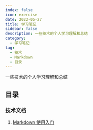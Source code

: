 ```yaml
---
index: false
icon: exercise
date: 2022-05-27
title: 学习笔记
sidebar: false
description: 一些技术的个人学习理解和总结
category:
  - 学习笔记
tag:
  - 技术
  - Markdown
  - 目录
---
```


一些技术的个人学习理解和总结

## 目录

### 技术文档

1. [Markdown 使用入门](technics/Markdown使用入门)
